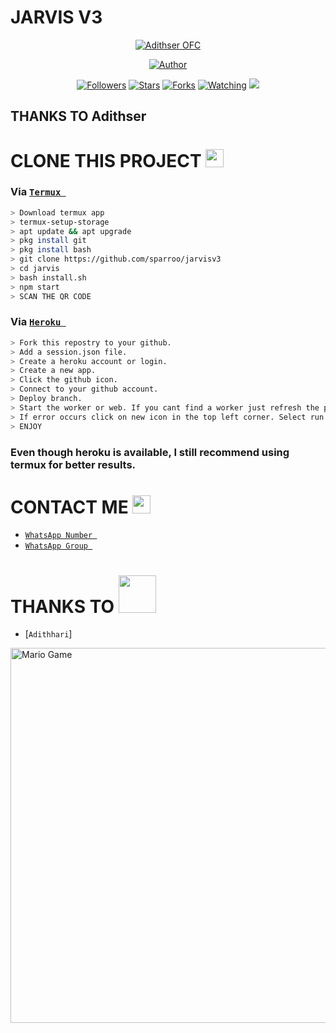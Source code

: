 # JARVIS V3
<p align="center">
<a href="#"><img title="Adithser OFC" src="https://img.shields.io/badge/Adithhari-green?colorA=%23ff0000&colorB=%23017e40&style=for-the the-badge"></a>
</p>
<p align="center">
<a href="https://github.com/Sparrow"><img title="Author" src="https://img.shields.io/badge/AUTHOR-AKSHAY-orange.svg?style=for-the-badge&logo=github"></a>
</p>
<p align="center">
<a href="https://github.com/sparroo/jarvis/followers"><img title="Followers" src="https://img.shields.io/github/followers/sparroo?color=blue&style=flat-square"></a>
<a href="https://github.com/sparroo/jarvis/stargazers/"><img title="Stars" src="https://img.shields.io/github/stars/sparroo/jarvisv3?color=red&style=flat-square"></a>
<a href="https://github.com/sparroo/jarvis/network/members"><img title="Forks" src="https://img.shields.io/github/forks/sparroo/jarvisv3?color=red&style=flat-square"></a>
<a href="https://github.com/sparroo/jarvis/watchers"><img title="Watching" src="https://img.shields.io/github/watchers/sparroo/jarvisv3?label=Watchers&color=blue&style=flat-square"></a>
<a href="https://hits.seeyoufarm.com"><img src="https://hits.seeyoufarm.com/api/count/incr/badge.svg?url=https://github.com/sparroo/jarvisv3&count_bg=%2379C83D&title_bg=%23555555&icon=probot.svg&icon_color=%2300FF6D&title=hits&edge_flat=false"/></a>
</p>
</details>

## THANKS TO Adithser

# CLONE THIS PROJECT  <img src="https://github.com/TheDudeThatCode/TheDudeThatCode/blob/master/Assets/hmm.gif" width="29px">

### Via [`Termux `](https://f-droid.org/packages/com.termux/)
```bash
> Download termux app
> termux-setup-storage
> apt update && apt upgrade
> pkg install git
> pkg install bash
> git clone https://github.com/sparroo/jarvisv3
> cd jarvis
> bash install.sh
> npm start
> SCAN THE QR CODE
```

### Via [`Heroku `](https://www.heroku.com)
```bash
> Fork this repostry to your github.
> Add a session.json file.
> Create a heroku account or login.
> Create a new app.
> Click the github icon.
> Connect to your github account.
> Deploy branch.
> Start the worker or web. If you cant find a worker just refresh the page.
> If error occurs click on new icon in the top left corner. Select run console and type node index.
> ENJOY
```

### Even though heroku is available, I still recommend using termux for better results.

# CONTACT ME <img src="https://github.com/TheDudeThatCode/TheDudeThatCode/blob/master/Assets/powerup.gif" width="29px">

* [`WhatsApp Number `](https://wa.me/+919961583857)
* [`WhatsApp Group `](https://chat.whatsapp.com/GGWFogD7JtD2BZZREqHmid)


# THANKS TO <img src="https://github.com/TheDudeThatCode/TheDudeThatCode/blob/master/Assets/Handshake.gif" width="60px">

* [`Adithhari`]
<img src="https://github.com/TheDudeThatCode/TheDudeThatCode/blob/master/Assets/Mario_Gameplay.gif" alt="Mario Game" width="600" />

